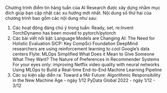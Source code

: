 Chương trình điểm tin hàng tuần của AI Research được xây dựng nhằm mục đích giúp bạn cập nhật các xu hướng mới nhất. Nội dung số thứ hai của chương trình bao gồm các nội dung như sau:

1.  Các hoạt động đáng chú ý trong tuần:
Ready, set, re:Invent
TorchDynamo has been moved to pytorch/pytorch
2. Các bài viết nổi bật:
Language Models are Changing AI: The Need for Holistic Evaluation
SICP: Key CompSci Foundation
DeepMind researchers are using reinforcement learning to cool Google’s data centers
Flyte: MLOps Simplified
What Does it Mean to Give Someone What They Want? The Nature of Preferences in Recommender Systems
For your eyes only: improving Netflix video quality with neural networks
Using MLOps to Build a Real-time End-to-End Machine Learning Pipeline
3. Các sự kiện sắp diễn ra:
Toward a fAIr Future: Algorithmic Responsibility in the New Machine Age - ngày 1/12
PyData Global 2022 - ngày 1/12 - 3/12